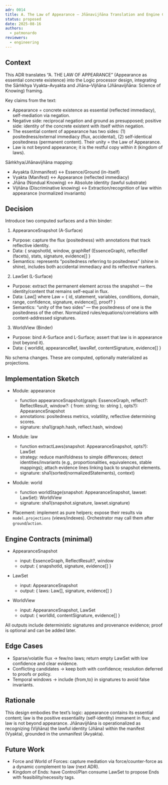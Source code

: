 ```yaml
---
adr: 0014
title: A. The Law of Appearance — Jñānavijñāna Translation and Engine Contract
status: proposed
date: 2025-08-16
authors:
  - patmonardo
reviewers:
  - engineering
---
```


## Context

This ADR translates “A. THE LAW OF APPEARANCE” (Appearance as essential concrete existence) into the Logic processor design, integrating the Sāṁkhya Vyakta–Avyakta and Jñāna–Vijñāna (Jñānavijñāna: Science of Knowing) framing.

Key claims from the text:
- Appearance = concrete existence as essential (reflected immediacy), self-mediation via negation.
- Negative side: reciprocal negation and ground as presupposed; positive side: identity of the concrete existent with itself within negation.
- The essential content of appearance has two sides: (1) positedness/external immediacy (flux, accidental), (2) self-identical positedness (permanent content). Their unity = the Law of Appearance.
- Law is not beyond appearance; it is the restful copy within it (kingdom of laws).

Sāṁkhya/Jñānavijñāna mapping:
- Avyakta (Unmanifest) ↔ Essence/Ground (in-itself)
- Vyakta (Manifest) ↔ Appearance (reflected immediacy)
- Jñāna (Nondual Knowing) ↔ Absolute identity (lawful substrate)
- Vijñāna (Discriminative knowing) ↔ Extraction/recognition of law within appearance (normalized invariants)

## Decision

Introduce two computed surfaces and a thin binder:

1) AppearanceSnapshot (A-Surface)
- Purpose: capture the flux (positedness) with annotations that track reflective identity.
- Data: { snapshotId, window, graphRef (EssenceGraph), reflectRef (facets), stats, signature, evidence[] }
- Semantics: represents “positedness referring to positedness” (shine in shine), includes both accidental immediacy and its reflective markers.

2) LawSet (L-Surface)
- Purpose: extract the permanent element across the snapshot — the identity/content that remains self-equal in flux.
- Data: Law[] where Law = { id, statement, variables, conditions, domain, range, confidence, signature, evidence[], proof? }
- Semantics: “unity of the two sides” — the positedness of one is the positedness of the other. Normalized rules/equations/correlations with content-addressed signatures.

3) WorldView (Binder)
- Purpose: bind A-Surface and L-Surface; assert that law is in appearance (not beyond it).
- Data: { worldId, appearanceRef, lawsRef, contentSignature, evidence[] }

No schema changes. These are computed, optionally materialized as projections.

## Implementation Sketch

- Module: appearance
  - function appearanceSnapshot(graph: EssenceGraph, reflect?: ReflectResult, window?: { from: string; to: string }, opts?): AppearanceSnapshot
  - annotations: positedness metrics, volatility, reflective determining scores.
  - signature: sha1(graph.hash, reflect.hash, window)

- Module: law
  - function extractLaws(snapshot: AppearanceSnapshot, opts?): LawSet
  - strategy: reduce manifoldness to simple differences; detect identities/invariants (e.g., proportionalities, equivalences, stable mappings); attach evidence lines linking back to snapshot elements.
  - signature: sha1(sorted(normalizedStatements), context)

- Module: world
  - function worldStage(snapshot: AppearanceSnapshot, lawset: LawSet): WorldView
  - signature: sha1(snapshot.signature, lawset.signature)

- Placement: implement as pure helpers; expose their results via `model.projections` (views/indexes). Orchestrator may call them after `ground`/`action`.

## Engine Contracts (minimal)

- AppearanceSnapshot
  - input: EssenceGraph, ReflectResult?, window
  - output: { snapshotId, signature, evidence[] }

- LawSet
  - input: AppearanceSnapshot
  - output: { laws: Law[], signature, evidence[] }

- WorldView
  - input: AppearanceSnapshot, LawSet
  - output: { worldId, contentSignature, evidence[] }

All outputs include deterministic signatures and provenance evidence; proof is optional and can be added later.

## Edge Cases

- Sparse/volatile flux → few/no laws; return empty LawSet with low confidence and clear evidence.
- Conflicting candidates → keep both with confidence; resolution deferred to proofs or policy.
- Temporal windows → include {from,to} in signatures to avoid false invariants.

## Rationale

This design embodies the text’s logic: appearance contains its essential content; law is the positive essentiality (self-identity) immanent in flux; and law is not beyond appearance. Jñānavijñāna is operationalized as recognizing (Vijñāna) the lawful identity (Jñāna) within the manifest (Vyakta), grounded in the unmanifest (Avyakta).

## Future Work

- Force and World of Forces: capture mediation via force/counter-force as a dynamic complement to law (next ADR).
- Kingdom of Ends: have Control/Plan consume LawSet to propose Ends with feasibility/necessity tags.
